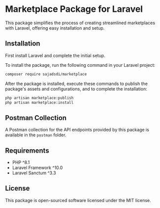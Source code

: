 # Marketplace Package for Laravel

This package simplifies the process of creating streamlined marketplaces with Laravel, offering easy installation and setup.

## Installation
First install Laravel and complete the initial setup.

To install the package, run the following command in your Laravel project:

```bash
composer require sajadsdi/marketplace
```

After the package is installed, execute these commands to publish the package's assets and configurations, and to complete the installation:

```bash
php artisan marketplace:publish
php artisan marketplace:install
```

## Postman Collection

A Postman collection for the API endpoints provided by this package is available in the `postman` folder.

## Requirements

- PHP ^8.1
- Laravel Framework ^10.0
- Laravel Sanctum ^3.3


## License

This package is open-sourced software licensed under the MIT license.
